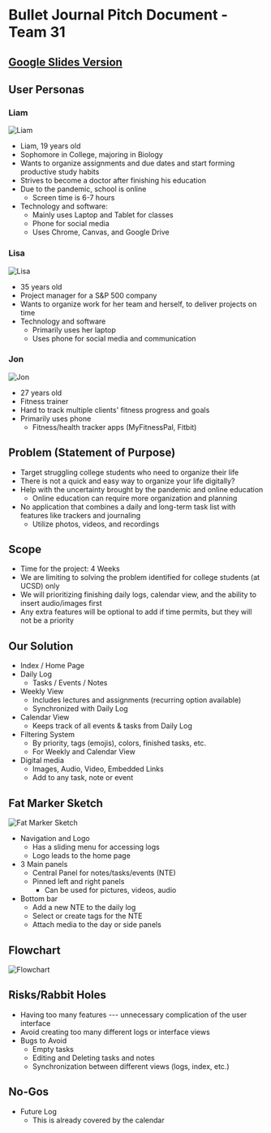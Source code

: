 # Bullet Journal Pitch Document - Team 31

## [Google Slides Version](https://docs.google.com/presentation/d/1LN0QaDYnQGybovSRNXuex7BkuSn9WxUcT-Q5lRLusqs/edit?usp=sharing)

## User Personas

### Liam

![Liam](images/liam.png)

- Liam, 19 years old
- Sophomore in College, majoring in Biology
- Wants to organize assignments and due dates and start forming productive study habits
- Strives to become a doctor after finishing his education
- Due to the pandemic, school is online
    - Screen time is 6-7 hours
- Technology and software:
    - Mainly uses Laptop and Tablet for classes
    - Phone for social media
    - Uses Chrome, Canvas, and Google Drive

### Lisa

![Lisa](images/lisa.png)

- 35 years old
- Project manager for a S&P 500 company
- Wants to organize work for her team and herself, to deliver projects on time
- Technology and software
    - Primarily uses her laptop
    - Uses phone for social media and communication

### Jon

![Jon](images/jon.png)

- 27 years old
- Fitness trainer
- Hard to track multiple clients' fitness progress and goals
- Primarily uses phone
    - Fitness/health tracker apps (MyFitnessPal, Fitbit)

## Problem (Statement of Purpose)

- Target struggling college students who need to organize their life
- There is not a quick and easy way to organize your life digitally?
- Help with the uncertainty brought by the pandemic and online education
    - Online education can require more organization and planning
- No application that combines a daily and long-term task list with features like trackers and journaling
    - Utilize photos, videos, and recordings

## Scope

- Time for the project: 4 Weeks
- We are limiting to solving the problem identified for college students (at UCSD) only
- We will prioritizing finishing daily logs, calendar view, and the ability to insert audio/images first
- Any extra features will be optional to add if time permits, but they will not be a priority

## Our Solution

- Index / Home Page
- Daily Log
    - Tasks / Events / Notes
- Weekly View
    - Includes lectures and assignments (recurring option available)
    - Synchronized with Daily Log
- Calendar View
    - Keeps track of all events & tasks from Daily Log
- Filtering System
    - By priority, tags (emojis), colors, finished tasks, etc.
    - For Weekly and Calendar View
- Digital media
    - Images, Audio, Video, Embedded Links
    - Add to any task, note or event

## Fat Marker Sketch

![Fat Marker Sketch](fat_marker.png)

- Navigation and Logo
    - Has a sliding menu for accessing logs
    - Logo leads to the home page
- 3 Main panels
    - Central Panel for notes/tasks/events (NTE)
    - Pinned left and right panels
        - Can be used for pictures, videos, audio
- Bottom bar
    - Add a new NTE to the daily log
    - Select or create tags for the NTE
    - Attach media to the day or side panels

## Flowchart

![Flowchart](flowchart.drawio.png)

## Risks/Rabbit Holes

- Having too many features --- unnecessary complication of the user interface
- Avoid creating too many different logs or interface views
- Bugs to Avoid
    - Empty tasks
    - Editing and Deleting tasks and notes
    - Synchronization between different views (logs, index, etc.)

## No-Gos

- Future Log
    - This is already covered by the calendar
